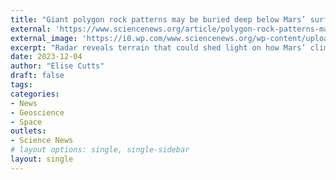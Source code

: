 ```yaml
---
title: "Giant polygon rock patterns may be buried deep below Mars’ surface"
external: 'https://www.sciencenews.org/article/polygon-rock-patterns-mars-climate'
external_image: 'https://i0.wp.com/www.sciencenews.org/wp-content/uploads/2023/11/112823_ec_mars-polygons_feat.jpg?w=1440&ssl=1'
excerpt: "Radar reveals terrain that could shed light on how Mars’ climate has changed over time"
date: 2023-12-04
author: "Elise Cutts"
draft: false
tags:
categories:
- News
- Geoscience 
- Space
outlets:
- Science News
# layout options: single, single-sidebar
layout: single
---
```


